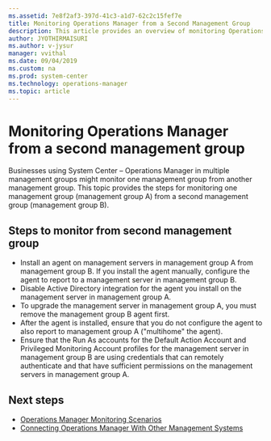 ```yaml
---
ms.assetid: 7e8f2af3-397d-41c3-a1d7-62c2c15fef7e
title: Monitoring Operations Manager from a Second Management Group
description: This article provides an overview of monitoring Operations Manager from a second management group
author: JYOTHIRMAISURI
ms.author: v-jysur
manager: vvithal
ms.date: 09/04/2019
ms.custom: na
ms.prod: system-center
ms.technology: operations-manager
ms.topic: article
---
```


# Monitoring Operations Manager from a second management group

Businesses using System Center – Operations Manager in multiple management groups might monitor one management group from another management group. This topic provides the steps for monitoring one management group (management group A) from a second management group (management group B).

## Steps to monitor from second management group

- Install an agent on management servers in management group A from management group B. If you install the agent manually, configure the agent to report to a management server in management group B.
- Disable Active Directory integration for the agent you install on the management server in management group A.
- To upgrade the management server in management group A, you must remove the management group B agent first.
- After the agent is installed, ensure that you do not configure the agent to also report to management group A ("multihome" the agent).
- Ensure that the Run As accounts for the Default Action Account and Privileged Monitoring Account profiles for the management server in management group B are using credentials that can remotely authenticate and that have sufficient permissions on the management servers in management group A.

## Next steps

- [Operations Manager Monitoring Scenarios](manage-monitoring-scenarios.md)
- [Connecting Operations Manager With Other Management Systems](manage-integration-thirdparty-overview.md)
